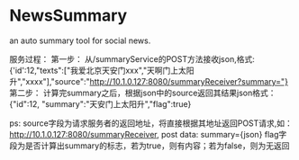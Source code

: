 NewsSummary
===========

an auto summary tool for social news.

服务过程：
第一步： 从/summaryService的POST方法接收json,格式:{'id':12,"texts":["我爱北京天安门xxx","天啊门上太阳升","xxxx"],"source":"http://10.1.0.127:8080/summaryReceiver?summary="}
第二步： 计算完summary之后，根据json中的source返回其结果json格式：{"id":12, "summary":"天安门上太阳升","flag":true}

ps:
	source字段为请求服务者的返回地址，将直接根据其地址返回POST请求,如：http://10.1.0.127:8080/summaryReceiver, post data: summary={json}
	flag字段为是否计算出summary的标志，若为true，则有内容；若为false，则为无返回
